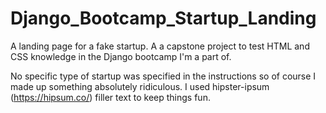 # Django_Bootcamp_Startup_Landing
A landing page for a fake startup. A a capstone project to test HTML and CSS knowledge in the Django bootcamp I'm a part of.

No specific type of startup was specified in the instructions so of course I made up something absolutely ridiculous. 
I used hipster-ipsum (https://hipsum.co/) filler text to keep things fun.
